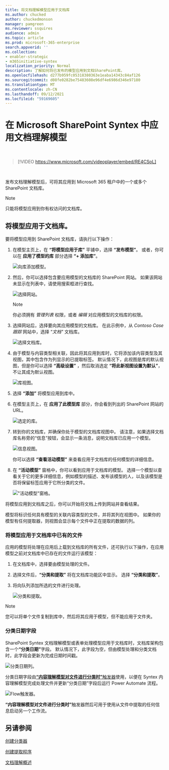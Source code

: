 ```yaml
---
title: 将文档理解模型应用于文档库
ms.author: chucked
author: chuckedmonson
manager: pamgreen
ms.reviewer: ssquires
audience: admin
ms.topic: article
ms.prod: microsoft-365-enterprise
search.appverid: ''
ms.collection:
- enabler-strategic
- m365initiative-syntex
localization_priority: Normal
description: 了解如何将已发布的模型应用到文档SharePoint库。
ms.openlocfilehash: d277b959fc05318380363e1eaba14343c84af126
ms.sourcegitcommit: d08fe0282be75483608e96df4e6986d346e97180
ms.translationtype: MT
ms.contentlocale: zh-CN
ms.lasthandoff: 09/12/2021
ms.locfileid: "59169605"
---
```

# <a name="apply-a-document-understanding-model-in-microsoft-sharepoint-syntex"></a>在 Microsoft SharePoint Syntex 中应用文档理解模型

</br>

> [!VIDEO https://www.microsoft.com/videoplayer/embed/RE4CSoL]

</br>

发布文档理解模型后，可将其应用到 Microsoft 365 租户中的一个或多个 SharePoint 文档库。

> [!NOTE]
> 只能将模型应用到你有权访问的文档库。


## <a name="apply-your-model-to-a-document-library"></a>将模型应用于文档库。

要将模型应用到 SharePoint 文档库，请执行以下操作：

1. 在模型主页上，在 **“将模型应用于库”** 平铺中，选择 **“发布模型”**。 或者，你可以在 **应用了模型的库** 部分选择 **“+ 添加库”**。 </br>

    ![向库添加模型。](../media/content-understanding/apply-to-library.png)</br>

2. 然后，你可以选择包含要应用模型的文档库的 SharePoint 网站。 如果该网站未显示在列表中，请使用搜索框进行查找。</br>

    ![选择网站。](../media/content-understanding/site-search.png)</br>

    > [!NOTE]
    > 你必须拥有 *管理列表* 权限，或者 *编辑* 对应用模型的文档库的权限。</br>

3. 选择网站后，选择要向其应用模型的文档库。 在此示例中，从 *Contoso Case 跟踪* 网站中，选择 “*文档"* 文档库。</br>

    ![选择文档库。](../media/content-understanding/select-doc-library.png)</br>

4. 由于模型与内容类型相关联，因此将其应用到库时，它将添加该内容类型及其视图，其中包含作为列显示的已提取标签。 默认情况下，此视图是库的默认视图，但是你可以选择 **“高级设置”** ，然后取消选定 **“将此新视图设置为默认”**，不让其成为默认视图。</br>

    ![库视图。](../media/content-understanding/library-view.png)</br>

5. 选择 **“添加”** 将模型应用到库中。 
6. 在模型主页上，在 **应用了此模型库** 部分，你会看到列出的 SharePoint 网站的 URL。</br>

    ![选定的库。](../media/content-understanding/selected-library.png)</br>

7. 转到你的文档库，并确保你处于模型的文档库视图中。 请注意，如果选择文档库名称旁的“信息”按钮，会显示一条消息，说明文档库已应用一个模型。

    ![信息视图。](../media/content-understanding/info-du.png)</br> 

    你可以选择 **“查看活动模型”** 来查看应用于文档库的任何模型的详细信息。

8. 在 **“活动模型”** 窗格中，你可以看到应用于文档库的模型。 选择一个模型以查看关于它的更多详细信息，例如模型的描述、发布该模型的人，以及该模型是否将保留标签应用于它所分类的文件。

    !["活动模型"窗格。](../media/content-understanding/active-models.png)</br> 

将模型应用到文档库之后，你可以开始将文档上传到网站并查看结果。

模型将标识任何具有模型的关联内容类型的文件，并将其列在视图中。 如果你的模型有任何提取器，则视图会显示每个文件中正在提取的数据的列。

### <a name="apply-the-model-to-files-already-in-the-document-library"></a>将模型应用于文档库中已有的文件

应用的模型将处理在应用后上载到文档库的所有文件，还可执行以下操作，在应用模型之前对文档库中已存在的文件运行该模型：

1. 在文档库中，选择要由模型处理的文件。
2. 选择文件后，**“分类和提取”** 将在文档库功能区中显示。 选择 **“分类和提取”**。
3. 将向队列添加所选的文件进行处理。

      ![分类和提取。](../media/content-understanding/extract-classify.png)</br> 

> [!NOTE]
> 您可以将单个文件复制到库中，然后将其应用于模型，但不能应用于文件夹。

### <a name="the-classification-date-field"></a>分类日期字段

SharePoint Syntex 文档理解模型或表单处理模型应用于文档库时，文档库架构包含一个<b>“分类日期”</b>字段。 默认情况下，此字段为空，但由模型处理和分类文档时，此字段会更新为完成日期时间戳。 

   ![分类日期列。](../media/content-understanding/class-date-column.png)</br> 

分类日期字段由[<b>“内容理解模型对文件进行分类时”</b>触发器](/connectors/sharepointonline/#when-a-file-is-classified-by-a-content-understanding-model)使用，以便在 Syntex 内容理解模型完成处理文件并更新“分类日期”字段后运行 Power Automate 流程。

   ![Flow触发器。](../media/content-understanding/trigger.png)</br>

<b>“内容理解模型对文件进行分类时”</b>触发器然后可用于使用从文件中提取的任何信息启动另一个工作流。



## <a name="see-also"></a>另请参阅
[创建分类器](create-a-classifier.md)

[创建提取程序](create-an-extractor.md)

[文档理解概述](document-understanding-overview.md)
